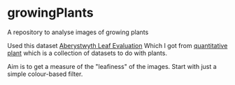 # growingPlants
A repository to analyse images of growing plants


Used this dataset [Aberystwyth Leaf Evaluation](https://zenodo.org/record/168158#.YnjqRS8w2qB)
Which I got from [quantitative plant](https://www.quantitative-plant.org/dataset/leaf-annotation) which is a collection of datasets to do with plants.

Aim is to get a measure of the "leafiness" of the images.
Start with just a simple colour-based filter.
